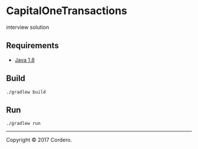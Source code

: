 # CapitalOneTransactions

interview solution

## Requirements

- [Java 1.8](http://www.oracle.com/technetwork/java/javase/overview)

## Build

```shell
./gradlew build
```

## Run

```shell
./gradlew run
```
---

Copyright &copy; 2017 Cordero.
